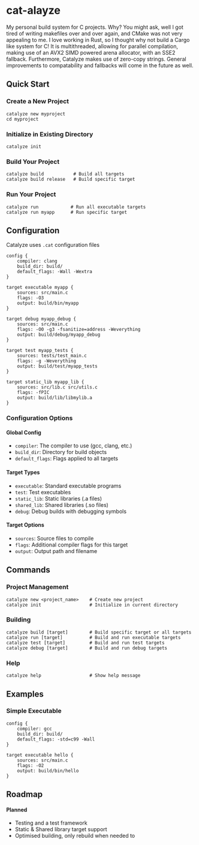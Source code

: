 # cat-alayze

My personal build system for C projects. Why? You might ask, well I got tired of writing makefiles over and over again, and CMake was not very appealing to me. I love working in Rust, so I thought why not build a Cargo like system for C! It is multithreaded, allowing for parallel compilation, making use of an AVX2 SIMD powered arena allocator, with an SSE2 fallback. Furthermore, Catalyze makes use of zero-copy strings. General improvements to compatability and fallbacks will come in the future as well.

## Quick Start

### Create a New Project
```
catalyze new myproject
cd myproject
```

### Initialize in Existing Directory
```
catalyze init
```

### Build Your Project
```
catalyze build           # Build all targets
catalyze build release   # Build specific target
```

### Run Your Project
```
catalyze run            # Run all executable targets
catalyze run myapp      # Run specific target
```

## Configuration

Catalyze uses `.cat` configuration files

```
config {
    compiler: clang
    build_dir: build/
    default_flags: -Wall -Wextra
}

target executable myapp {
    sources: src/main.c
    flags: -O3
    output: build/bin/myapp
}

target debug myapp_debug {
	sources: src/main.c
	flags: -O0 -g3 -fsanitize=address -Weverything
	output: build/debug/myapp_debug
}

target test myapp_tests {
    sources: tests/test_main.c
    flags: -g -Weverything
    output: build/test/myapp_tests
}

target static_lib myapp_lib {
    sources: src/lib.c src/utils.c
    flags: -fPIC
    output: build/lib/libmylib.a
}
```

### Configuration Options

#### Global Config
- `compiler`: The compiler to use (gcc, clang, etc.)
- `build_dir`: Directory for build objects
- `default_flags`: Flags applied to all targets

#### Target Types
- `executable`: Standard executable programs
- `test`: Test executables 
- `static_lib`: Static libraries (.a files)
- `shared_lib`: Shared libraries (.so files)
- `debug`: Debug builds with debugging symbols

#### Target Options
- `sources`: Source files to compile
- `flags`: Additional compiler flags for this target
- `output`: Output path and filename

## Commands

### Project Management
```
catalyze new <project_name>    # Create new project
catalyze init                  # Initialize in current directory
```

### Building
```
catalyze build [target]        # Build specific target or all targets
catalyze run [target]          # Build and run executable targets
catalyze test [target]         # Build and run test targets
catalyze debug [target]        # Build and run debug targets
```

### Help
```
catalyze help                  # Show help message
```

## Examples

### Simple Executable
```
config {
    compiler: gcc
    build_dir: build/
    default_flags: -std=c99 -Wall
}

target executable hello {
    sources: src/main.c
    flags: -O2
    output: build/bin/hello
}
```

## Roadmap

#### Planned

- Testing and a test framework
- Static & Shared library target support
- Optimised building, only rebuild when needed to
